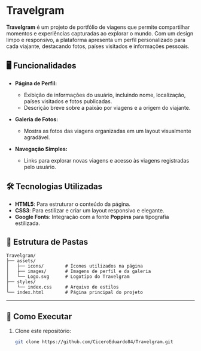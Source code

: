 # Travelgram

**Travelgram** é um projeto de portfólio de viagens que permite compartilhar momentos e experiências capturadas ao explorar o mundo. Com um design limpo e responsivo, a plataforma apresenta um perfil personalizado para cada viajante, destacando fotos, países visitados e informações pessoais.

## 🖥️ Funcionalidades

- **Página de Perfil:**
  - Exibição de informações do usuário, incluindo nome, localização, países visitados e fotos publicadas.
  - Descrição breve sobre a paixão por viagens e a origem do viajante.

- **Galeria de Fotos:**
  - Mostra as fotos das viagens organizadas em um layout visualmente agradável.

- **Navegação Simples:**
  - Links para explorar novas viagens e acesso às viagens registradas pelo usuário.

## 🛠️ Tecnologias Utilizadas

- **HTML5**: Para estruturar o conteúdo da página.
- **CSS3**: Para estilizar e criar um layout responsivo e elegante.
- **Google Fonts**: Integração com a fonte **Poppins** para tipografia estilizada.

## 📂 Estrutura de Pastas

```plaintext
Travelgram/
├── assets/
│   ├── icons/        # Ícones utilizados na página
│   ├── images/       # Imagens de perfil e da galeria
│   └── Logo.svg      # Logotipo do Travelgram
├── styles/
│   └── index.css     # Arquivo de estilos
└── index.html        # Página principal do projeto
```
---
## 🚀 Como Executar

1. Clone este repositório:
   ```bash
   git clone https://github.com/CiceroEduardo84/Travelgram.git